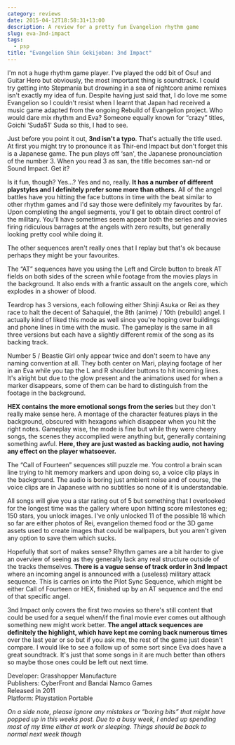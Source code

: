 ```yaml
---
category: reviews
date: 2015-04-12T18:58:31+13:00
description: A review for a pretty fun Evangelion rhythm game
slug: eva-3nd-impact
tags:
  - psp
title: "Evangelion Shin Gekijoban: 3nd Impact"
---
```

I'm not a huge rhythm game player. I've played the odd bit of Osu! and Guitar Hero but obviously, the most important thing is soundtrack. I could try getting into Stepmania but drowning in a sea of nightcore anime remixes isn't exactly my idea of fun. Despite having just said that, I do love me some Evangelion so I couldn't resist when I learnt that Japan had received a music game adapted from the ongoing Rebuild of Evangelion project. Who would dare mix rhythm and Eva? Someone equally known for “crazy” titles, Goichi ‘Suda51' Suda so this, I had to see.

Just before you point it out, **3nd isn't a typo**. That's actually the title used. At first you might try to pronounce it as Thir-end Impact but don't forget this is a Japanese game. The pun plays off ‘san', the Japanese pronounciation of the number 3. When you read 3 as san, the title becomes san-nd or Sound Impact. Get it?

Is it fun, though? Yes…? Yes and no, really. **It has a number of different playstyles and I definitely prefer some more than others.** All of the angel battles have you hitting the face buttons in time with the beat similar to other rhythm games and I'd say those were definitely my favourites by far. Upon completing the angel segments, you'll get to obtain direct control of the military. You'll have sometimes seem appear both the series and movies firing ridiculous barrages at the angels with zero results, but generally looking pretty cool while doing it.

The other sequences aren't really ones that I replay but that's ok because perhaps they might be your favourites.

The “AT” sequences have you using the Left and Circle button to break AT fields on both sides of the screen while footage from the movies plays in the background. It also ends with a frantic assault on the angels core, which explodes in a shower of blood.

Teardrop has 3 versions, each following either Shinji Asuka or Rei as they race to halt the decent of Sahaquiel, the 8th (anime) / 10th (rebuild) angel. I actually kind of liked this mode as well since you're hoping over buildings and phone lines in time with the music. The gameplay is the same in all three versions but each have a slightly different remix of the song as its backing track.

Number 5 / Beastie Girl only appear twice and don't seem to have any naming convention at all. They both center on Mari, playing footage of her in an Eva while you tap the L and R shoulder buttons to hit incoming lines. It's alright but due to the glow present and the animations used for when a marker disappears, some of them can be hard to distinguish from the footage in the background.

**HEX contains the more emotional songs from the series** but they don't really make sense here. A montage of the character features plays in the background, obscured with hexagons which disappear when you hit the right notes. Gameplay wise, the mode is fine but while they were cheery songs, the scenes they accomplied were anything but, generally containing something awful. **Here, they are just wasted as backing audio, not having any effect on the player whatsoever.**

The “Call of Fourteen” sequences still puzzle me. You control a brain scan line trying to hit memory markers and upon doing so, a voice clip plays in the background. The audio is boring just ambient noise and of course, the voice clips are in Japanese with no subtitles so none of it is understandable.

All songs will give you a star rating out of 5 but something that I overlooked for the longest time was the gallery where upon hitting score milestones eg; 150 stars, you unlock images. I've only unlocked 11 of the possible 18 which so far are either photos of Rei, evangelion themed food or the 3D game assets used to create images that could be wallpapers, but you aren't given any option to save them which sucks.

Hopefully that sort of makes sense? Rhythm games are a bit harder to give an overview of seeing as they generally lack any real structure outside of the tracks themselves. **There is a vague sense of track order in 3nd Impact** where an incoming angel is announced with a (useless) military attack sequence. This is carries on into the Pilot Sync Sequence, which might be either Call of Fourteen or HEX, finished up by an AT sequence and the end of that specific angel.

3nd Impact only covers the first two movies so there's still content that could be used for a sequel when/if the final movie ever comes out although something new might work better. **The angel attack sequences are definitely the highlight, which have kept me coming back numerous times** over the last year or so but if you ask me, the rest of the game just doesn't compare. I would like to see a follow up of some sort since Eva does have a great soundtrack. It's just that some songs in it are much better than others so maybe those ones could be left out next time.

Developer: Grasshopper Manufacture \
Publishers: CyberFront and Bandai Namco Games \
Released in 2011 \
Platform: Playstation Portable

_On a side note, please ignore any mistakes or “boring bits” that might have popped up in this weeks post. Due to a busy week, I ended up spending most of my time either at work or sleeping. Things should be back to normal next week though_
